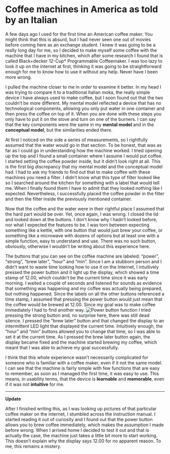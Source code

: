 # Coffee machines in America as told by an Italian

A few days ago I used for the first time an American coffee maker. You might think that this is absurd, but I had never seen one out of movies before coming here as an exchange student. I knew it was going to be a really long day for me, so I decided to make myself some coffee with the machine that I have in my kitchen, which after some research I found that is called Black+decker 12-Cup* Programmable Coffeemaker. I was too lazy to look it up on the internet at first, thinking it was going to be straightforward enough for me to know how to use it without any help. Never have I been more wrong. 

I pulled the machine closer to me in order to examine it better. In my head I was trying to compare it to a traditional Italian moka, the really simple device I have always used to make coffee, but I soon found out that the two couldn’t be more different. My mental model reflected a device that has no technological components, allowing you only put water in one container and then press the coffee on top of it. When you are done with these steps you only have to put it on the stove and turn on one of the burners. I can say that the key components were the same in my **mental model** and in the **conceptual model**, but the similarities ended there. 

At first I noticed on the side a series of measurements, so I rightfully assumed that the water would go in that section. To be honest, that was as far as I could go in understanding how the machine worked. I tried opening up the top and I found a small container where I assume I would put coffee. I started setting the coffee powder inside, but it didn’t look right at all. This is the first big discrepancy that my mental model and the conceptual model had. I had to ask my friends to find out that to make coffee with these machines you need a filter. I didn’t know what this type of filter looked like so I searched around the kitchen for something with a label that would tell me. When I finally found them I have to admit that they looked nothing like I expected. Nevertheless, I successfully placed the coffee powder in the filter and then the filter inside the previously mentioned container.

Now that the coffee and the water were in their rightful place I assumed that the hard part would be over. Yet, once again, I was wrong. I closed the lid and looked down at the buttons. I don’t know why I hadn’t looked before, nor what I expected the features to be. I was torn between expecting something like a kettle, with one button that would just brew your coffee, or something like a microwave with dozens of options but at least one with a simple function, easy to understand and use. There was no such button, obviously, otherwise I wouldn’t be writing about this experience here. 

The buttons that you can see on the coffee machine are labeled: “power”, “strong”, “brew later”, “hour” and “min”. Since I am a stubborn person and I didn’t want to waste time looking how to use it on the Internet, I intuitively pressed the power button and it light up the display, which showed a time stamp of 12.00, which couldn’t be the current time since it was early morning. I waited a couple of seconds and listened for sounds as evidence that something was happening and my coffee was actually being prepared, but nothing happened. Since the labels on all the other buttons referenced a time stamp, I assumed that pressing the power button would just mean that the coffee would be brewed at 12.00. Since my goal was to make coffee immediately I had to find another way. 
![Power button function](https://user-images.githubusercontent.com/112104599/194431304-f37a7377-fe43-4b3c-b7af-07f946497f62.jpg)
I tried pressing the strong button and, no surprise here, there was still dead silence. I pressed the “brew later” button and that changed the display to an intermittent LED light that displayed the current time. Intuitively enough, the “hour” and “min” buttons allowed you to change that time, so I was able to set it at the current time. As I pressed the brew later button again, the display became fixed and the machine started brewing my coffee, which meant that I was able to achieve my goal successfully.

I think that this whole experience wasn’t necessarily complicated for someone who is familiar with a coffee maker, even if it not the same model. I can see that the machine is fairly simple with few functions that are easy to remember, as soon as I managed the first time, it was easy to use. This means, in usability terms, that the device is **learnable** and **memorable**, even if it was not **intuitive** for me. 

--------------------------------------------------------------------------------------------------------------------------------------------------------------------

**Update**

After I finished writing this, as I was looking up pictures of that particular coffee maker on the internet, I stumbled across the instruction manual. I started reading it out of curiosity and I found out that the power button allows you to brew coffee immediately, which makes the assumption I made before wrong. 
When I arrived home I decided to test it out and that is actually the case, the machine just takes a little bit more to start working. This doesn’t explain why the display says 12.00 for no apparent reason. To me, this remains a mistery.

